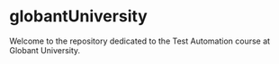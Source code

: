 # globantUniversity
Welcome to the repository dedicated to the Test Automation course at Globant University. 
